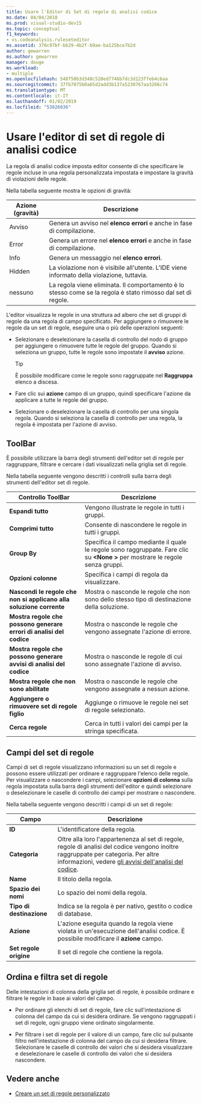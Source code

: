 ```yaml
---
title: Usare l'Editor di Set di regole di analisi codice
ms.date: 04/04/2018
ms.prod: visual-studio-dev15
ms.topic: conceptual
f1_keywords:
- vs.codeanalysis.ruleseteditor
ms.assetid: 370c97bf-bb29-4b2f-b9ae-ba125bce7b2d
author: gewarren
ms.author: gewarren
manager: douge
ms.workload:
- multiple
ms.openlocfilehash: 548f50b3d348c520ed7746b7dc3d123ffeb4c6aa
ms.sourcegitcommit: 37fb7075b0a65d2add3b137a5230767aa3266c74
ms.translationtype: MT
ms.contentlocale: it-IT
ms.lasthandoff: 01/02/2019
ms.locfileid: "53826036"
---
```

# <a name="use-the-code-analysis-rule-set-editor"></a>Usare l'editor di set di regole di analisi codice

La regola di analisi codice imposta editor consente di che specificare le regole incluse in una regola personalizzata impostata e impostare la gravità di violazioni delle regole.

Nella tabella seguente mostra le opzioni di gravità:

|Azione (gravità)|Descrizione|
|-|-|
|Avviso|Genera un avviso nel **elenco errori** e anche in fase di compilazione.|
|Error|Genera un errore nel **elenco errori** e anche in fase di compilazione.|
|Info|Genera un messaggio nel **elenco errori**.|
|Hidden|La violazione non è visibile all'utente. L'IDE viene informato della violazione, tuttavia.|
|nessuno|La regola viene eliminata. Il comportamento è lo stesso come se la regola è stato rimosso dal set di regole.|

L'editor visualizza le regole in una struttura ad albero che set di gruppi di regole da una regola di campo specificato. Per aggiungere o rimuovere le regole da un set di regole, eseguire una o più delle operazioni seguenti:

- Selezionare o deselezionare la casella di controllo del nodo di gruppo per aggiungere o rimuovere tutte le regole del gruppo. Quando si seleziona un gruppo, tutte le regole sono impostate il **avviso** azione.

   > [!TIP]
   > È possibile modificare come le regole sono raggruppate nel **Raggruppa** elenco a discesa.

- Fare clic sui **azione** campo di un gruppo, quindi specificare l'azione da applicare a tutte le regole del gruppo.

- Selezionare o deselezionare la casella di controllo per una singola regola. Quando si seleziona la casella di controllo per una regola, la regola è impostata per l'azione di avviso.

## <a name="toolbar"></a>ToolBar

È possibile utilizzare la barra degli strumenti dell'editor set di regole per raggruppare, filtrare e cercare i dati visualizzati nella griglia set di regole.

Nella tabella seguente vengono descritti i controlli sulla barra degli strumenti dell'editor set di regole.

|Controllo ToolBar|Descrizione|
|---------------------|-----------------|
|**Espandi tutto**|Vengono illustrate le regole in tutti i gruppi.|
|**Comprimi tutto**|Consente di nascondere le regole in tutti i gruppi.|
|**Group By**|Specifica il campo mediante il quale le regole sono raggruppate. Fare clic su  **\<None >** per mostrare le regole senza gruppi.|
|**Opzioni colonne**|Specifica i campi di regola da visualizzare.|
|**Nascondi le regole che non si applicano alla soluzione corrente**|Mostra o nasconde le regole che non sono dello stesso tipo di destinazione della soluzione.|
|**Mostra regole che possono generare errori di analisi del codice**|Mostra o nasconde le regole che vengono assegnate l'azione di errore.|
|**Mostra regole che possono generare avvisi di analisi del codice**|Mostra o nasconde le regole di cui sono assegnate l'azione di avviso.|
|**Mostra regole che non sono abilitate**|Mostra o nasconde le regole che vengono assegnate a nessun azione.|
|**Aggiungere o rimuovere set di regole figlio**|Aggiunge o rimuove le regole nei set di regole selezionato.|
|**Cerca regole**|Cerca in tutti i valori dei campi per la stringa specificata.|

## <a name="rule-set-fields"></a>Campi del set di regole

Campi di set di regole visualizzano informazioni su un set di regole e possono essere utilizzati per ordinare e raggruppare l'elenco delle regole. Per visualizzare o nascondere i campi, selezionare **opzioni di colonna** sulla regola impostata sulla barra degli strumenti dell'editor e quindi selezionare o deselezionare le caselle di controllo dei campi per mostrare o nascondere.

Nella tabella seguente vengono descritti i campi di un set di regole:

|Campo|Descrizione|
|-----------|-----------------|
|**ID**|L'identificatore della regola.|
|**Categoria**|Oltre alla loro l'appartenenza al set di regole, regole di analisi del codice vengono inoltre raggruppate per categoria. Per altre informazioni, vedere [gli avvisi dell'analisi del codice](../code-quality/code-analysis-for-managed-code-warnings.md).|
|**Name**|Il titolo della regola.|
|**Spazio dei nomi**|Lo spazio dei nomi della regola.|
|**Tipo di destinazione**|Indica se la regola è per nativo, gestito o codice di database.|
|**Azione**|L'azione eseguita quando la regola viene violata in un'esecuzione dell'analisi codice. È possibile modificare il **azione** campo.|
|**Set regole origine**|Il set di regole che contiene la regola.|

## <a name="sort-and-filter-rule-sets"></a>Ordina e filtra set di regole

Delle intestazioni di colonna della griglia set di regole, è possibile ordinare e filtrare le regole in base ai valori del campo.

- Per ordinare gli elenchi di set di regole, fare clic sull'intestazione di colonna del campo da cui si desidera ordinare. Se vengono raggruppati i set di regole, ogni gruppo viene ordinato singolarmente.

- Per filtrare i set di regole per il valore di un campo, fare clic sul pulsante filtro nell'intestazione di colonna del campo da cui si desidera filtrare. Selezionare le caselle di controllo dei valori che si desidera visualizzare e deselezionare le caselle di controllo dei valori che si desidera nascondere.

## <a name="see-also"></a>Vedere anche

- [Creare un set di regole personalizzato](../code-quality/how-to-create-a-custom-rule-set.md)